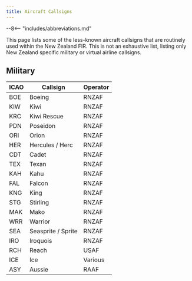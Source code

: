 ```yaml
---
title: Aircraft Callsigns
---
```


--8<-- "includes/abbreviations.md"

This page lists some of the less-known aircraft callsigns that are routinely used within the New Zealand FIR. This is not an exhaustive list, listing only New Zealand specific military or virtual airline callsigns.

## Military

| ICAO | Callsign           | Operator |
| ---- | ------------------ | -------- |
| BOE  | Boeing             | RNZAF    |
| KIW  | Kiwi               | RNZAF    |
| KRC  | Kiwi Rescue        | RNZAF    |
| PDN  | Poseidon           | RNZAF    |
| ORI  | Orion              | RNZAF    |
| HER  | Hercules / Herc    | RNZAF    |
| CDT  | Cadet              | RNZAF    |
| TEX  | Texan              | RNZAF    |
| KAH  | Kahu               | RNZAF    |
| FAL  | Falcon             | RNZAF    |
| KNG  | King               | RNZAF    |
| STG  | Stirling           | RNZAF    |
| MAK  | Mako               | RNZAF    |
| WRR  | Warrior            | RNZAF    |
| SEA  | Seasprite / Sprite | RNZAF    |
| IRO  | Iroquois           | RNZAF    |
| RCH  | Reach              | USAF     |
| ICE  | Ice                | Various  |
| ASY  | Aussie             | RAAF     |